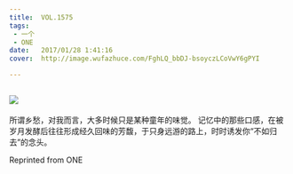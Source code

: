 ```yaml
---
title:	VOL.1575
tags:
 - 一个
 - ONE
date:	2017/01/28 1:41:16
cover:	http://image.wufazhuce.com/FghLQ_bbDJ-bsoyczLCoVwY6gPYI

---
```

![](http://image.wufazhuce.com/FghLQ_bbDJ-bsoyczLCoVwY6gPYI)
---

所谓乡愁，对我而言，大多时候只是某种童年的味觉。 记忆中的那些口感，在被岁月发酵后往往形成经久回味的芳馥，于只身远游的路上，时时诱发你“不如归去”的念头。
 
Reprinted from ONE
